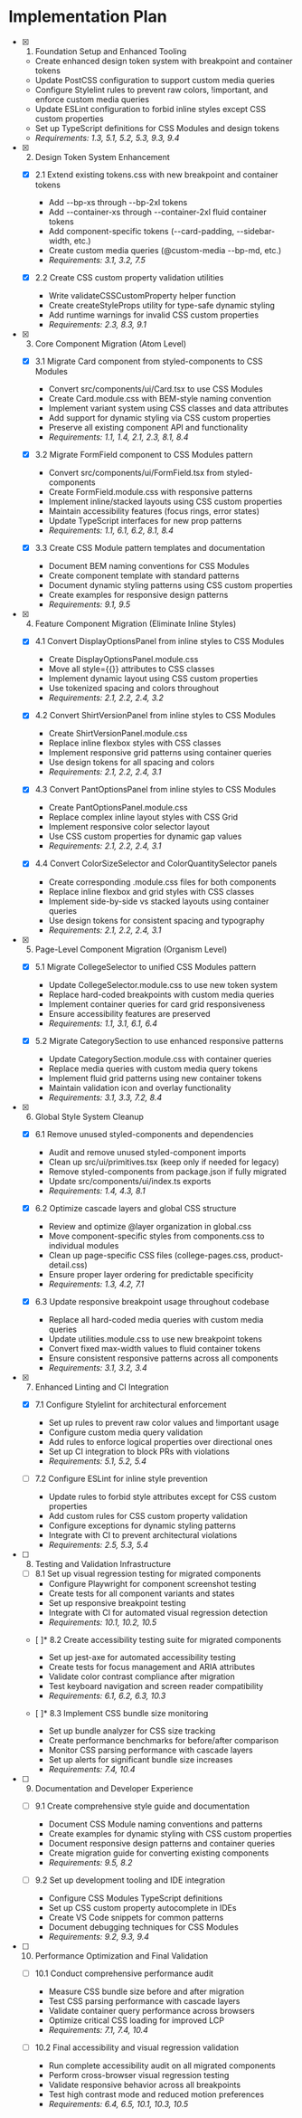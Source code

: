 # Implementation Plan

- [x] 1. Foundation Setup and Enhanced Tooling





  - Create enhanced design token system with breakpoint and container tokens
  - Update PostCSS configuration to support custom media queries
  - Configure Stylelint rules to prevent raw colors, !important, and enforce custom media queries
  - Update ESLint configuration to forbid inline styles except CSS custom properties
  - Set up TypeScript definitions for CSS Modules and design tokens
  - _Requirements: 1.3, 5.1, 5.2, 5.3, 9.3, 9.4_

- [x] 2. Design Token System Enhancement




  - [x] 2.1 Extend existing tokens.css with new breakpoint and container tokens


    - Add --bp-xs through --bp-2xl tokens
    - Add --container-xs through --container-2xl fluid container tokens
    - Add component-specific tokens (--card-padding, --sidebar-width, etc.)
    - Create custom media queries (@custom-media --bp-md, etc.)
    - _Requirements: 3.1, 3.2, 7.5_

  - [x] 2.2 Create CSS custom property validation utilities


    - Write validateCSSCustomProperty helper function
    - Create createStyleProps utility for type-safe dynamic styling
    - Add runtime warnings for invalid CSS custom properties
    - _Requirements: 2.3, 8.3, 9.1_

- [x] 3. Core Component Migration (Atom Level)




  - [x] 3.1 Migrate Card component from styled-components to CSS Modules


    - Convert src/components/ui/Card.tsx to use CSS Modules
    - Create Card.module.css with BEM-style naming convention
    - Implement variant system using CSS classes and data attributes
    - Add support for dynamic styling via CSS custom properties
    - Preserve all existing component API and functionality
    - _Requirements: 1.1, 1.4, 2.1, 2.3, 8.1, 8.4_

  - [x] 3.2 Migrate FormField component to CSS Modules pattern


    - Convert src/components/ui/FormField.tsx from styled-components
    - Create FormField.module.css with responsive patterns
    - Implement inline/stacked layouts using CSS custom properties
    - Maintain accessibility features (focus rings, error states)
    - Update TypeScript interfaces for new prop patterns
    - _Requirements: 1.1, 6.1, 6.2, 8.1, 8.4_


  - [x] 3.3 Create CSS Module pattern templates and documentation

    - Document BEM naming conventions for CSS Modules
    - Create component template with standard patterns
    - Document dynamic styling patterns using CSS custom properties
    - Create examples for responsive design patterns
    - _Requirements: 9.1, 9.5_

- [x] 4. Feature Component Migration (Eliminate Inline Styles)




  - [x] 4.1 Convert DisplayOptionsPanel from inline styles to CSS Modules


    - Create DisplayOptionsPanel.module.css
    - Move all style={{}} attributes to CSS classes
    - Implement dynamic layout using CSS custom properties
    - Use tokenized spacing and colors throughout
    - _Requirements: 2.1, 2.2, 2.4, 3.2_

  - [x] 4.2 Convert ShirtVersionPanel from inline styles to CSS Modules


    - Create ShirtVersionPanel.module.css
    - Replace inline flexbox styles with CSS classes
    - Implement responsive grid patterns using container queries
    - Use design tokens for all spacing and colors
    - _Requirements: 2.1, 2.2, 2.4, 3.1_

  - [x] 4.3 Convert PantOptionsPanel from inline styles to CSS Modules


    - Create PantOptionsPanel.module.css
    - Replace complex inline layout styles with CSS Grid
    - Implement responsive color selector layout
    - Use CSS custom properties for dynamic gap values
    - _Requirements: 2.1, 2.2, 2.4, 3.1_

  - [x] 4.4 Convert ColorSizeSelector and ColorQuantitySelector panels


    - Create corresponding .module.css files for both components
    - Replace inline flexbox and grid styles with CSS classes
    - Implement side-by-side vs stacked layouts using container queries
    - Use design tokens for consistent spacing and typography
    - _Requirements: 2.1, 2.2, 2.4, 3.1_

- [x] 5. Page-Level Component Migration (Organism Level)





  - [x] 5.1 Migrate CollegeSelector to unified CSS Modules pattern


    - Update CollegeSelector.module.css to use new token system
    - Replace hard-coded breakpoints with custom media queries
    - Implement container queries for card grid responsiveness
    - Ensure accessibility features are preserved
    - _Requirements: 1.1, 3.1, 6.1, 6.4_

  - [x] 5.2 Migrate CategorySection to use enhanced responsive patterns


    - Update CategorySection.module.css with container queries
    - Replace media queries with custom media query tokens
    - Implement fluid grid patterns using new container tokens
    - Maintain validation icon and overlay functionality
    - _Requirements: 3.1, 3.3, 7.2, 8.4_

- [x] 6. Global Style System Cleanup





  - [x] 6.1 Remove unused styled-components and dependencies


    - Audit and remove unused styled-component imports
    - Clean up src/ui/primitives.tsx (keep only if needed for legacy)
    - Remove styled-components from package.json if fully migrated
    - Update src/components/ui/index.ts exports
    - _Requirements: 1.4, 4.3, 8.1_

  - [x] 6.2 Optimize cascade layers and global CSS structure


    - Review and optimize @layer organization in global.css
    - Move component-specific styles from components.css to individual modules
    - Clean up page-specific CSS files (college-pages.css, product-detail.css)
    - Ensure proper layer ordering for predictable specificity
    - _Requirements: 1.3, 4.2, 7.1_

  - [x] 6.3 Update responsive breakpoint usage throughout codebase


    - Replace all hard-coded media queries with custom media queries
    - Update utilities.module.css to use new breakpoint tokens
    - Convert fixed max-width values to fluid container tokens
    - Ensure consistent responsive patterns across all components
    - _Requirements: 3.1, 3.2, 3.4_

- [x] 7. Enhanced Linting and CI Integration





  - [x] 7.1 Configure Stylelint for architectural enforcement


    - Set up rules to prevent raw color values and !important usage
    - Configure custom media query validation
    - Add rules to enforce logical properties over directional ones
    - Set up CI integration to block PRs with violations
    - _Requirements: 5.1, 5.2, 5.4_



  - [ ] 7.2 Configure ESLint for inline style prevention
    - Update rules to forbid style attributes except for CSS custom properties
    - Add custom rules for CSS custom property validation
    - Configure exceptions for dynamic styling patterns
    - Integrate with CI to prevent architectural violations
    - _Requirements: 2.5, 5.3, 5.4_

- [ ] 8. Testing and Validation Infrastructure
  - [ ] 8.1 Set up visual regression testing for migrated components
    - Configure Playwright for component screenshot testing
    - Create tests for all component variants and states
    - Set up responsive breakpoint testing
    - Integrate with CI for automated visual regression detection
    - _Requirements: 10.1, 10.2, 10.5_

  - [ ]* 8.2 Create accessibility testing suite for migrated components
    - Set up jest-axe for automated accessibility testing
    - Create tests for focus management and ARIA attributes
    - Validate color contrast compliance after migration
    - Test keyboard navigation and screen reader compatibility
    - _Requirements: 6.1, 6.2, 6.3, 10.3_

  - [ ]* 8.3 Implement CSS bundle size monitoring
    - Set up bundle analyzer for CSS size tracking
    - Create performance benchmarks for before/after comparison
    - Monitor CSS parsing performance with cascade layers
    - Set up alerts for significant bundle size increases
    - _Requirements: 7.4, 10.4_

- [ ] 9. Documentation and Developer Experience
  - [ ] 9.1 Create comprehensive style guide and documentation
    - Document CSS Module naming conventions and patterns
    - Create examples for dynamic styling with CSS custom properties
    - Document responsive design patterns and container queries
    - Create migration guide for converting existing components
    - _Requirements: 9.5, 8.2_

  - [ ] 9.2 Set up development tooling and IDE integration
    - Configure CSS Modules TypeScript definitions
    - Set up CSS custom property autocomplete in IDEs
    - Create VS Code snippets for common patterns
    - Document debugging techniques for CSS Modules
    - _Requirements: 9.2, 9.3, 9.4_

- [ ] 10. Performance Optimization and Final Validation
  - [ ] 10.1 Conduct comprehensive performance audit
    - Measure CSS bundle size before and after migration
    - Test CSS parsing performance with cascade layers
    - Validate container query performance across browsers
    - Optimize critical CSS loading for improved LCP
    - _Requirements: 7.1, 7.4, 10.4_

  - [ ] 10.2 Final accessibility and visual regression validation
    - Run complete accessibility audit on all migrated components
    - Perform cross-browser visual regression testing
    - Validate responsive behavior across all breakpoints
    - Test high contrast mode and reduced motion preferences
    - _Requirements: 6.4, 6.5, 10.1, 10.3, 10.5_